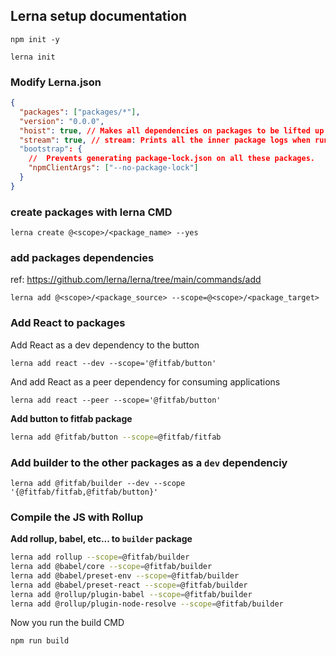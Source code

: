 ## Lerna setup documentation

`npm init -y`

`lerna init`

### Modify Lerna.json

```json
{
  "packages": ["packages/*"],
  "version": "0.0.0",
  "hoist": true, // Makes all dependencies on packages to be lifted up to the root so we de-dupe.
  "stream": true, // stream: Prints all the inner package logs when run.
  "bootstrap": {
    //  Prevents generating package-lock.json on all these packages.
    "npmClientArgs": ["--no-package-lock"]
  }
}
```

### create packages with lerna CMD

`lerna create @<scope>/<package_name> --yes`

### add packages dependencies

ref: https://github.com/lerna/lerna/tree/main/commands/add

`lerna add @<scope>/<package_source> --scope=@<scope>/<package_target>`

### Add React to packages

Add React as a dev dependency to the button

`lerna add react --dev --scope='@fitfab/button'`

And add React as a peer dependency for consuming applications

`lerna add react --peer --scope='@fitfab/button'`

**Add button to fitfab package**

```bash
lerna add @fitfab/button --scope=@fitfab/fitfab
```

### Add builder to the other packages as a `dev` dependenciy

`lerna add @fitfab/builder --dev --scope '{@fitfab/fitfab,@fitfab/button}'`

### Compile the JS with Rollup

**Add rollup, babel, etc... to `builder` package**

```bash
lerna add rollup --scope=@fitfab/builder
lerna add @babel/core --scope=@fitfab/builder
lerna add @babel/preset-env --scope=@fitfab/builder
lerna add @babel/preset-react --scope=@fitfab/builder
lerna add @rollup/plugin-babel --scope=@fitfab/builder
lerna add @rollup/plugin-node-resolve --scope=@fitfab/builder
```

Now you run the build CMD

`npm run build`
